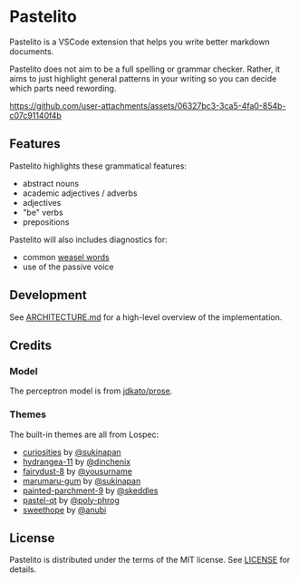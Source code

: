 # Pastelito

Pastelito is a VSCode extension that helps you write better markdown documents.

Pastelito does not aim to be a full spelling or grammar checker. Rather, it aims to just highlight general patterns in your writing so you can decide which parts need rewording.

https://github.com/user-attachments/assets/06327bc3-3ca5-4fa0-854b-c07c91140f4b

## Features

Pastelito highlights these grammatical features:
* abstract nouns
* academic adjectives / adverbs
* adjectives
* "be" verbs
* prepositions

Pastelito will also includes diagnostics for:
* common [weasel words](https://en.wikipedia.org/wiki/Weasel_word)
* use of the passive voice

## Development

See [ARCHITECTURE.md](ARCHITECTURE.md) for a high-level overview of the implementation.

## Credits

### Model

The perceptron model is from [jdkato/prose](https://github.com/jdkato/prose).

### Themes

The built-in themes are all from Lospec:
* [curiosities](https://lospec.com/palette-list/curiosities) by [@sukinapan](https://lospec.com/sukinapan)
* [hydrangea-11](https://lospec.com/palette-list/hydrangea-11) by [@dinchenix](https://lospec.com/dinchenix)
* [fairydust-8](https://lospec.com/palette-list/fairydust-8) by [@yousurname](https://lospec.com/yousurname)
* [marumaru-gum](https://lospec.com/palette-list/marumaru-gum) by [@sukinapan](https://lospec.com/sukinapan)
* [painted-parchment-9](https://lospec.com/palette-list/painted-parchment-9) by [@skeddles](https://lospec.com/skeddles)
* [pastel-qt](https://lospec.com/palette-list/pastel-qt) by [@poly-phrog](https://lospec.com/poly-phrog)
* [sweethope](https://lospec.com/palette-list/sweethope) by [@anubi](https://lospec.com/anubi)

## License

Pastelito is distributed under the terms of the MIT license. See [LICENSE](LICENSE) for details.
